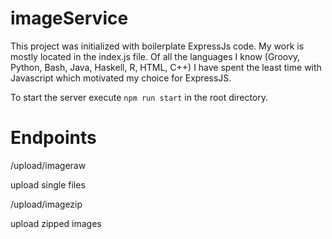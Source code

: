 ﻿# imageService

This project was initialized with boilerplate ExpressJs code. My work is mostly located in the index.js file.
Of all the languages I know (Groovy, Python, Bash, Java, Haskell, R, HTML, C++) I have spent the least time with Javascript which motivated my choice for ExpressJS.

To start the server execute `npm run start` in the root directory.

# Endpoints

/upload/imageraw 

upload single files

/upload/imagezip

upload zipped images

